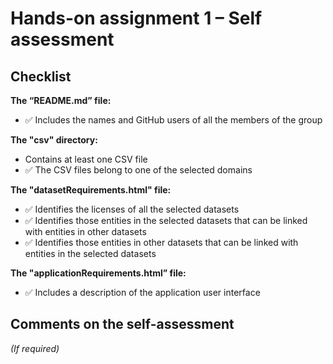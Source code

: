 # Hands-on assignment 1 – Self assessment

## Checklist

**The “README.md” file:**

- ✅ Includes the names and GitHub users of all the members of the group

**The "csv" directory:**

-  Contains at least one CSV file 
- ✅ The CSV files belong to one of the selected domains

**The "datasetRequirements.html" file:**

- ✅ Identifies the licenses of all the selected datasets
- ✅ Identifies those entities in the selected datasets that can be linked with entities in other datasets
- ✅ Identifies those entities in other datasets that can be linked with entities in the selected datasets 

**The "applicationRequirements.html” file:**

- ✅ Includes a description of the application user interface

## Comments on the self-assessment
_(If required)_
